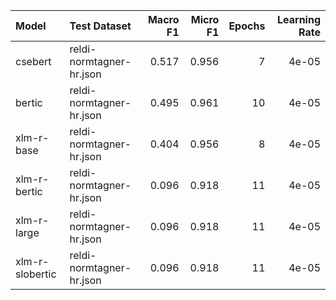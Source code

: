 | Model           | Test Dataset             |   Macro F1 |   Micro F1 |   Epochs |   Learning Rate |
|:----------------|:-------------------------|-----------:|-----------:|---------:|----------------:|
| csebert         | reldi-normtagner-hr.json |      0.517 |      0.956 |        7 |           4e-05 |
| bertic          | reldi-normtagner-hr.json |      0.495 |      0.961 |       10 |           4e-05 |
| xlm-r-base      | reldi-normtagner-hr.json |      0.404 |      0.956 |        8 |           4e-05 |
| xlm-r-bertic    | reldi-normtagner-hr.json |      0.096 |      0.918 |       11 |           4e-05 |
| xlm-r-large     | reldi-normtagner-hr.json |      0.096 |      0.918 |       11 |           4e-05 |
| xlm-r-slobertic | reldi-normtagner-hr.json |      0.096 |      0.918 |       11 |           4e-05 |